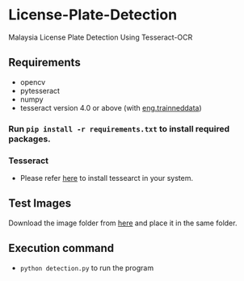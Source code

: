 # License-Plate-Detection
Malaysia License Plate Detection Using Tesseract-OCR

## Requirements
- opencv
- pytesseract
- numpy
- tesseract version 4.0 or above (with [eng.trainneddata](https://github.com/tesseract-ocr/tessdata_best/blob/master/eng.traineddata))

### Run `pip install -r requirements.txt` to install required packages.

### Tesseract
- Please refer [here](https://github.com/tesseract-ocr/tesseract/wiki/Compiling#linux) to install tessearct in your system.

## Test Images
Download the image folder from [here](https://drive.google.com/open?id=1bh4BrMrvkz31j66A5XJs17V7U6TWwEfz) and place it in the same folder.

## Execution command
- `python detection.py` to run the program
